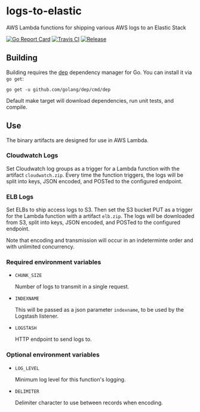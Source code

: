 # logs-to-elastic
AWS Lambda functions for shipping various AWS logs to an Elastic Stack

[![Go Report Card](https://goreportcard.com/badge/github.com/jniedrauer/logs-to-elastic?style=flat-square)](https://goreportcard.com/report/github.com/jniedrauer/logs-to-elastic)
[![Travis CI](https://img.shields.io/travis/jniedrauer/logs-to-elastic.svg?style=flat-square)](https://travis-ci.org/jniedrauer/logs-to-elastic)
[![Release](https://img.shields.io/github/release/jniedrauer/logs-to-elastic/all.svg?style=flat-square)](https://github.com/jniedrauer/logs-to-elastic/releases/latest)

## Building
Building requires the [dep](https://github.com/golang/dep) dependency manager
for Go. You can install it via `go get`:

```
go get -u github.com/golang/dep/cmd/dep
```

Default make target will download dependencies, run unit tests, and compile.

## Use
The binary artifacts are designed for use in AWS Lambda.

### Cloudwatch Logs
Set Cloudwatch log groups as a trigger for a Lambda function with the
artifact `cloudwatch.zip`. Every time the function triggers, the logs will
be split into keys, JSON encoded, and POSTed to the configured endpoint.

### ELB Logs
Set ELBs to ship access logs to S3. Then set the S3 bucket PUT as a trigger
for the Lambda function with a artifact `elb.zip`. The logs will be downloaded
from S3, split into keys, JSON encoded, and POSTed to the configured endpoint.

Note that encoding and transmission will occur in an indeterminte order and
with unlimited concurrency.

### Required environment variables
- `CHUNK_SIZE`

  Number of logs to transmit in a single request.

- `INDEXNAME`

  This will be passed as a json parameter `indexname`, to be used by the
  Logstash listener.

- `LOGSTASH`

  HTTP endpoint to send logs to.

### Optional environment variables
- `LOG_LEVEL`

  Minimum log level for this function's logging.

- `DELIMITER`

  Delimiter character to use between records when encoding.
